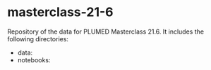 # masterclass-21-6

Repository of the data for PLUMED Masterclass 21.6. It includes the following directories:

* data: 
* notebooks: 
